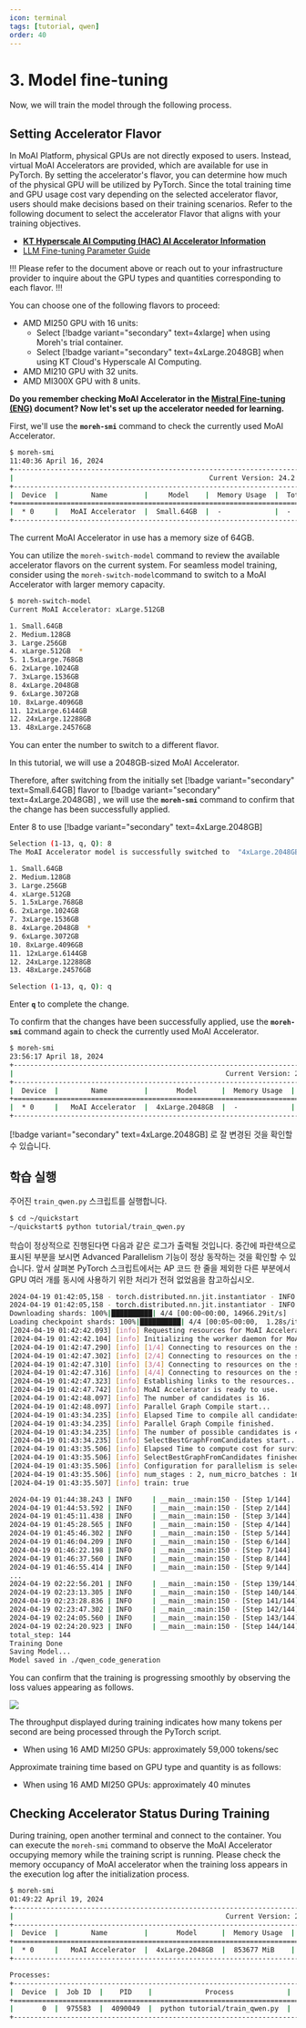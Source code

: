 ```yaml
---
icon: terminal
tags: [tutorial, qwen]
order: 40
---
```


# 3. Model fine-tuning

Now, we will train the model through the following process. 

## Setting Accelerator Flavor

In MoAI Platform, physical GPUs are not directly exposed to users. Instead, virtual MoAI Accelerators are provided, which are available for use in PyTorch. By setting the accelerator's flavor, you can determine how much of the physical GPU will be utilized by PyTorch. Since the total training time and GPU usage cost vary depending on the selected accelerator flavor, users should make decisions based on their training scenarios. Refer to the following document to select the accelerator Flavor that aligns with your training objectives.

- **[KT Hyperscale AI Computing (HAC) AI Accelerator Information](/Supported_Documents/KT_HAC_Models_Info.md)**
- [LLM Fine-tuning Parameter Guide](/Supported_Documents/LLM_param_guide.md)

!!!
Please refer to the document above or reach out to your infrastructure provider to inquire about the GPU types and quantities corresponding to each flavor.
!!!


You can choose one of the following flavors to proceed:

- AMD MI250 GPU with 16 units:
    - Select [!badge variant="secondary" text=4xlarge] when using Moreh's trial container.
    - Select [!badge variant="secondary" text=4xLarge.2048GB] when using KT Cloud's Hyperscale AI Computing.
- AMD MI210 GPU with 32 units.
- AMD MI300X GPU with 8 units.

**Do you remember checking MoAI Accelerator in the [Mistral Fine-tuning (ENG)](index.md) document? Now let's set up the accelerator needed for learning.**

First, we'll use the **`moreh-smi`** command to check the currently used MoAI Accelerator.

```bash
$ moreh-smi
11:40:36 April 16, 2024
+-------------------------------------------------------------------------------------------------+
|                                                Current Version: 24.2.0  Latest Version: 24.2.0  |
+-------------------------------------------------------------------------------------------------+
|  Device  |        Name         |     Model    |  Memory Usage  |  Total Memory  |  Utilization  |
+=================================================================================================+
|  * 0     |   MoAI Accelerator  |  Small.64GB  |  -             |  -             |  -            |
+-------------------------------------------------------------------------------------------------+
```

The current MoAI Accelerator in use has a memory size of 64GB.

You can utilize the `moreh-switch-model` command to review the available accelerator flavors on the current system. For seamless model training, consider using the `moreh-switch-model`command to switch to a MoAI Accelerator with larger memory capacity.

```bash
$ moreh-switch-model
Current MoAI Accelerator: xLarge.512GB

1. Small.64GB
2. Medium.128GB
3. Large.256GB
4. xLarge.512GB  *
5. 1.5xLarge.768GB
6. 2xLarge.1024GB
7. 3xLarge.1536GB
8. 4xLarge.2048GB
9. 6xLarge.3072GB
10. 8xLarge.4096GB
11. 12xLarge.6144GB
12. 24xLarge.12288GB
13. 48xLarge.24576GB
```

You can enter the number to switch to a different flavor.

In this tutorial, we will use a 2048GB-sized MoAI Accelerator.

Therefore, after switching from the initially set [!badge variant="secondary" text=Small.64GB] flavor to [!badge variant="secondary" text=4xLarge.2048GB] , we will use the **`moreh-smi`** command to confirm that the change has been successfully applied.

Enter 8 to use [!badge variant="secondary" text=4xLarge.2048GB] 

```bash
Selection (1-13, q, Q): 8
The MoAI Accelerator model is successfully switched to  "4xLarge.2048GB".

1. Small.64GB
2. Medium.128GB
3. Large.256GB
4. xLarge.512GB
5. 1.5xLarge.768GB
6. 2xLarge.1024GB
7. 3xLarge.1536GB
8. 4xLarge.2048GB  *
9. 6xLarge.3072GB
10. 8xLarge.4096GB
11. 12xLarge.6144GB
12. 24xLarge.12288GB
13. 48xLarge.24576GB

Selection (1-13, q, Q): q 
```

Enter **`q`** to complete the change.

To confirm that the changes have been successfully applied, use the **`moreh-smi`** command again to check the currently used MoAI Accelerator.


```bash
$ moreh-smi
23:56:17 April 18, 2024
+-----------------------------------------------------------------------------------------------------+
|                                                    Current Version: 24.2.0  Latest Version: 24.2.0  |
+-----------------------------------------------------------------------------------------------------+
|  Device  |        Name         |       Model      |  Memory Usage  |  Total Memory  |  Utilization  |
+=====================================================================================================+
|  * 0     |   MoAI Accelerator  |  4xLarge.2048GB  |  -             |  -             |  -            |
+-----------------------------------------------------------------------------------------------------+
```

[!badge variant="secondary" text=4xLarge.2048GB] 로 잘 변경된 것을 확인할 수 있습니다.

## 학습 실행

주어진 `train_qwen.py` 스크립트를 실행합니다.

```bash
$ cd ~/quickstart
~/quickstart$ python tutorial/train_qwen.py
```

학습이 정상적으로 진행된다면 다음과 같은 로그가 출력될 것입니다. 중간에 파란색으로 표시된 부분을 보시면 Advanced Parallelism 기능이 정상 동작하는 것을 확인할 수 있습니다. 앞서 살펴본 PyTorch 스크립트에서는 AP 코드 한 줄을 제외한 다른 부분에서 GPU 여러 개를 동시에 사용하기 위한 처리가 전혀 없었음을 참고하십시오.

```bash
2024-04-19 01:42:05,158 - torch.distributed.nn.jit.instantiator - INFO - Created a temporary directory at /tmp/tmp5m113wue
2024-04-19 01:42:05,158 - torch.distributed.nn.jit.instantiator - INFO - Writing /tmp/tmp5m113wue/_remote_module_non_scriptable.py
Downloading shards: 100%|██████████| 4/4 [00:00<00:00, 14966.29it/s]
Loading checkpoint shards: 100%|██████████| 4/4 [00:05<00:00,  1.28s/it][2024-04-19 01:42:40.510] [info] Got DBs from backend for auto config.
[2024-04-19 01:42:42.093] [info] Requesting resources for MoAI Accelerator from the server...
[2024-04-19 01:42:42.104] [info] Initializing the worker daemon for MoAI Accelerator
[2024-04-19 01:42:47.290] [info] [1/4] Connecting to resources on the server (192.168.110.5:24168)...
[2024-04-19 01:42:47.302] [info] [2/4] Connecting to resources on the server (192.168.110.23:24168)...
[2024-04-19 01:42:47.310] [info] [3/4] Connecting to resources on the server (192.168.110.45:24168)...
[2024-04-19 01:42:47.316] [info] [4/4] Connecting to resources on the server (192.168.110.73:24168)...
[2024-04-19 01:42:47.323] [info] Establishing links to the resources...
[2024-04-19 01:42:47.742] [info] MoAI Accelerator is ready to use.
[2024-04-19 01:42:48.097] [info] The number of candidates is 16.
[2024-04-19 01:42:48.097] [info] Parallel Graph Compile start...
[2024-04-19 01:43:34.235] [info] Elapsed Time to compile all candidates = 46137 [ms]
[2024-04-19 01:43:34.235] [info] Parallel Graph Compile finished.
[2024-04-19 01:43:34.235] [info] The number of possible candidates is 4.
[2024-04-19 01:43:34.235] [info] SelectBestGraphFromCandidates start...
[2024-04-19 01:43:35.506] [info] Elapsed Time to compute cost for survived candidates = 1271 [ms]
[2024-04-19 01:43:35.506] [info] SelectBestGraphFromCandidates finished.
[2024-04-19 01:43:35.506] [info] Configuration for parallelism is selected.
[2024-04-19 01:43:35.506] [info] num_stages : 2, num_micro_batches : 16, batch_per_device : 1, No TP, recomputation : false, distribute_param : true
[2024-04-19 01:43:35.507] [info] train: true

2024-04-19 01:44:38.243 | INFO     | __main__:main:150 - [Step 1/144] | Loss: 1.34375 | Duration: 57.79 | Throughput: 9072.25 tokens/sec
2024-04-19 01:44:53.592 | INFO     | __main__:main:150 - [Step 2/144] | Loss: 0.83984375 | Duration: 7.42 | Throughput: 70685.21 tokens/sec
2024-04-19 01:45:11.438 | INFO     | __main__:main:150 - [Step 3/144] | Loss: 0.9921875 | Duration: 10.37 | Throughput: 50536.92 tokens/sec
2024-04-19 01:45:28.565 | INFO     | __main__:main:150 - [Step 4/144] | Loss: 0.98828125 | Duration: 9.84 | Throughput: 53281.45 tokens/sec
2024-04-19 01:45:46.302 | INFO     | __main__:main:150 - [Step 5/144] | Loss: 0.75390625 | Duration: 10.41 | Throughput: 50347.46 tokens/sec
2024-04-19 01:46:04.209 | INFO     | __main__:main:150 - [Step 6/144] | Loss: 0.69921875 | Duration: 10.60 | Throughput: 49452.14 tokens/sec
2024-04-19 01:46:22.198 | INFO     | __main__:main:150 - [Step 7/144] | Loss: 0.53515625 | Duration: 10.65 | Throughput: 49214.62 tokens/sec
2024-04-19 01:46:37.560 | INFO     | __main__:main:150 - [Step 8/144] | Loss: 0.609375 | Duration: 7.67 | Throughput: 68339.57 tokens/sec
2024-04-19 01:46:55.414 | INFO     | __main__:main:150 - [Step 9/144] | Loss: 0.482421875 | Duration: 10.43 | Throughput: 50256.04 tokens/sec
...
2024-04-19 02:22:56.201 | INFO     | __main__:main:150 - [Step 139/144] | Loss: 0.51171875 | Duration: 8.05 | Throughput: 65134.47 tokens/sec
2024-04-19 02:23:13.305 | INFO     | __main__:main:150 - [Step 140/144] | Loss: 0.5546875 | Duration: 9.57 | Throughput: 54804.19 tokens/sec
2024-04-19 02:23:28.836 | INFO     | __main__:main:150 - [Step 141/144] | Loss: 0.494140625 | Duration: 7.58 | Throughput: 69209.20 tokens/sec
2024-04-19 02:23:47.302 | INFO     | __main__:main:150 - [Step 142/144] | Loss: 0.546875 | Duration: 10.52 | Throughput: 49843.95 tokens/sec
2024-04-19 02:24:05.560 | INFO     | __main__:main:150 - [Step 143/144] | Loss: 0.515625 | Duration: 10.67 | Throughput: 49114.75 tokens/sec
2024-04-19 02:24:20.923 | INFO     | __main__:main:150 - [Step 144/144] | Loss: 0.7421875 | Duration: 7.68 | Throughput: 68246.97 tokens/sec
total_step: 144
Training Done
Saving Model...
Model saved in ./qwen_code_generation
```

You can confirm that the training is progressing smoothly by observing the loss values appearing as follows.

![](loss.png)

The throughput displayed during training indicates how many tokens per second are being processed through the PyTorch script.

- When using 16 AMD MI250 GPUs: approximately 59,000 tokens/sec

Approximate training time based on GPU type and quantity is as follows:

- When using 16 AMD MI250 GPUs: approximately 40 minutes

## Checking Accelerator Status During Training

During training, open another terminal and connect to the container. You can execute the `moreh-smi` command to observe the MoAI Accelerator occupying memory while the training script is running. Please check the memory occupancy of MoAI accelerator when the training loss appears in the execution log after the initialization process.

```bash
$ moreh-smi
01:49:22 April 19, 2024
+-----------------------------------------------------------------------------------------------------+
|                                                    Current Version: 24.2.0  Latest Version: 24.2.0  |
+-----------------------------------------------------------------------------------------------------+
|  Device  |        Name         |       Model      |  Memory Usage  |  Total Memory  |  Utilization  |
+=====================================================================================================+
|  * 0     |   MoAI Accelerator  |  4xLarge.2048GB  |  853677 MiB    |  2096640 MiB   |  100 %        |
+-----------------------------------------------------------------------------------------------------+

Processes:
+------------------------------------------------------------------------------------+
|  Device  |  Job ID  |    PID    |             Process             |  Memory Usage  |
+====================================================================================+
|       0  |  975583  |  4090049  |  python tutorial/train_qwen.py  |  853677 MiB    |
+------------------------------------------------------------------------------------+
```

